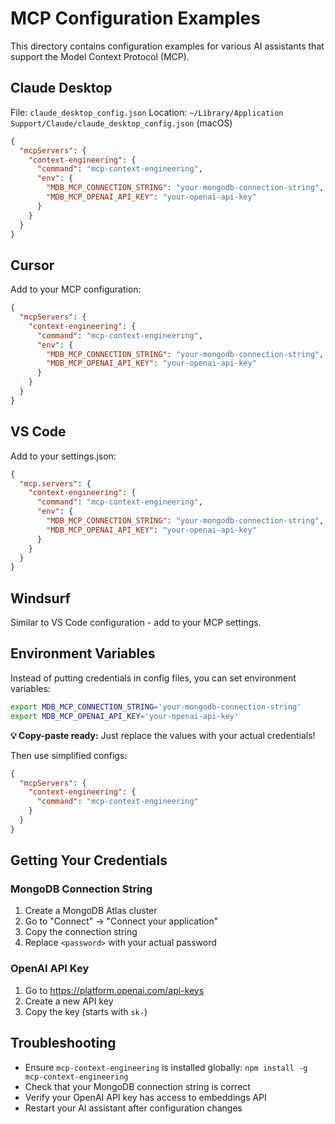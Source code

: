 # MCP Configuration Examples

This directory contains configuration examples for various AI assistants that support the Model Context Protocol (MCP).

## Claude Desktop

File: `claude_desktop_config.json`
Location: `~/Library/Application Support/Claude/claude_desktop_config.json` (macOS)

```json
{
  "mcpServers": {
    "context-engineering": {
      "command": "mcp-context-engineering",
      "env": {
        "MDB_MCP_CONNECTION_STRING": "your-mongodb-connection-string",
        "MDB_MCP_OPENAI_API_KEY": "your-openai-api-key"
      }
    }
  }
}
```

## Cursor

Add to your MCP configuration:

```json
{
  "mcpServers": {
    "context-engineering": {
      "command": "mcp-context-engineering",
      "env": {
        "MDB_MCP_CONNECTION_STRING": "your-mongodb-connection-string",
        "MDB_MCP_OPENAI_API_KEY": "your-openai-api-key"
      }
    }
  }
}
```

## VS Code

Add to your settings.json:

```json
{
  "mcp.servers": {
    "context-engineering": {
      "command": "mcp-context-engineering",
      "env": {
        "MDB_MCP_CONNECTION_STRING": "your-mongodb-connection-string",
        "MDB_MCP_OPENAI_API_KEY": "your-openai-api-key"
      }
    }
  }
}
```

## Windsurf

Similar to VS Code configuration - add to your MCP settings.

## Environment Variables

Instead of putting credentials in config files, you can set environment variables:

```bash
export MDB_MCP_CONNECTION_STRING='your-mongodb-connection-string'
export MDB_MCP_OPENAI_API_KEY='your-openai-api-key'
```

**💡 Copy-paste ready:** Just replace the values with your actual credentials!

Then use simplified configs:

```json
{
  "mcpServers": {
    "context-engineering": {
      "command": "mcp-context-engineering"
    }
  }
}
```

## Getting Your Credentials

### MongoDB Connection String
1. Create a MongoDB Atlas cluster
2. Go to "Connect" → "Connect your application"
3. Copy the connection string
4. Replace `<password>` with your actual password

### OpenAI API Key
1. Go to https://platform.openai.com/api-keys
2. Create a new API key
3. Copy the key (starts with `sk-`)

## Troubleshooting

- Ensure `mcp-context-engineering` is installed globally: `npm install -g mcp-context-engineering`
- Check that your MongoDB connection string is correct
- Verify your OpenAI API key has access to embeddings API
- Restart your AI assistant after configuration changes
